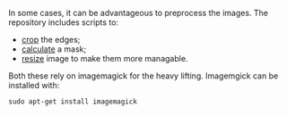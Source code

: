 
In some cases, it can be advantageous to preprocess the images. The repository includes scripts to:
* [crop](cropper)  the edges;
* [calculate](masker) a mask;
* [resize](resizer) image to make them more managable.

Both these rely on imagemagick for the heavy lifting. Imagemgick can be installed with:

```
sudo apt-get install imagemagick
```


